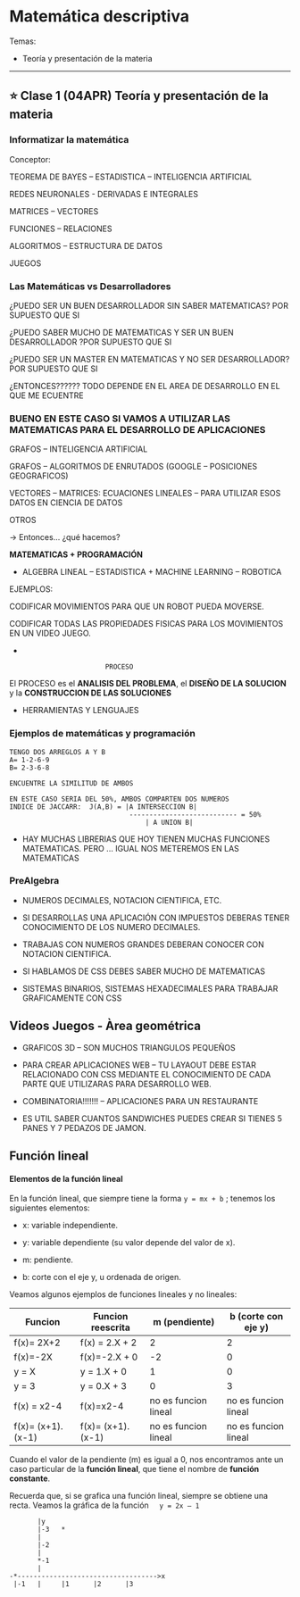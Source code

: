 # Matemática descriptiva

Temas:

- Teoría y presentación de la materia

---

##  :star: Clase 1 (04APR) Teoría y presentación de la materia

### Informatizar la matemática

Conceptor: 

TEOREMA DE BAYES – ESTADISTICA – INTELIGENCIA ARTIFICIAL

REDES NEURONALES -  DERIVADAS E INTEGRALES

MATRICES – VECTORES

FUNCIONES – RELACIONES

ALGORITMOS – ESTRUCTURA DE DATOS

JUEGOS  

### Las Matemáticas vs Desarrolladores

¿PUEDO SER UN BUEN DESARROLLADOR SIN SABER MATEMATICAS? POR SUPUESTO QUE SI

¿PUEDO SABER MUCHO DE MATEMATICAS Y SER UN BUEN DESARROLLADOR ?POR SUPUESTO QUE SI

¿PUEDO SER UN MASTER EN MATEMATICAS Y NO SER DESARROLLADOR?POR SUPUESTO QUE SI

¿ENTONCES?????? TODO DEPENDE EN EL AREA DE DESARROLLO EN EL QUE ME ECUENTRE 

### BUENO EN ESTE CASO SI VAMOS A UTILIZAR LAS MATEMATICAS PARA EL DESARROLLO DE APLICACIONES

GRAFOS – INTELIGENCIA ARTIFICIAL

GRAFOS – ALGORITMOS DE ENRUTADOS (GOOGLE – POSICIONES GEOGRAFICOS) 

VECTORES – MATRICES: ECUACIONES LINEALES – PARA UTILIZAR ESOS DATOS EN CIENCIA DE DATOS

OTROS 


-> Entonces... ¿qué hacemos? 

**MATEMATICAS + PROGRAMACIÓN**

- ALGEBRA LINEAL – ESTADISTICA + MACHINE LEARNING – ROBOTICA 

EJEMPLOS: 

CODIFICAR MOVIMIENTOS  PARA QUE UN ROBOT PUEDA MOVERSE.

CODIFICAR TODAS LAS PROPIEDADES FISICAS PARA LOS MOVIMIENTOS EN UN VIDEO JUEGO.  


- 
```PROBLEMA----------------------------->>>>>>>SOLUCION
                        PROCESO
```

El PROCESO es el **ANALISIS DEL PROBLEMA**, el **DISEÑO DE LA SOLUCION** y la **CONSTRUCCION DE LAS SOLUCIONES**

- HERRAMIENTAS  Y LENGUAJES


### Ejemplos de matemáticas y programación

```
TENGO DOS ARREGLOS A Y B
A= 1-2-6-9
B= 2-3-6-8

ENCUENTRE LA SIMILITUD DE AMBOS

EN ESTE CASO SERIA DEL 50%, AMBOS COMPARTEN DOS NUMEROS
INDICE DE JACCARR:  J(A,B) = |A INTERSECCION B|
                              --------------------------- = 50%
                                  | A UNION B|   
```

- HAY MUCHAS LIBRERIAS QUE HOY TIENEN MUCHAS FUNCIONES MATEMATICAS. PERO ... IGUAL NOS METEREMOS EN LAS MATEMATICAS


### PreAlgebra

- NUMEROS DECIMALES, NOTACION CIENTIFICA, ETC.

- SI DESARROLLAS UNA APLICACIÓN CON IMPUESTOS DEBERAS TENER CONOCIMIENTO DE LOS NUMERO DECIMALES.

- TRABAJAS CON NUMEROS GRANDES DEBERAN CONOCER CON NOTACION CIENTIFICA.

- SI HABLAMOS DE CSS DEBES SABER MUCHO DE MATEMATICAS

- SISTEMAS BINARIOS, SISTEMAS HEXADECIMALES PARA TRABAJAR GRAFICAMENTE CON CSS


## Videos Juegos - Àrea geométrica

- GRAFICOS 3D – SON MUCHOS TRIANGULOS PEQUEÑOS

- PARA CREAR APLICACIONES WEB – TU LAYAOUT DEBE ESTAR RELACIONADO CON CSS MEDIANTE EL CONOCIMIENTO DE CADA PARTE QUE UTILIZARAS PARA DESARROLLO WEB.

- COMBINATORIA!!!!!!! – APLICACIONES PARA UN RESTAURANTE

- ES UTIL SABER CUANTOS SANDWICHES PUEDES CREAR SI TIENES 5 PANES Y 7 PEDAZOS DE JAMON.


## Función lineal

#### Elementos de la función lineal

En la función lineal, que siempre tiene la forma ```y = mx + b``` ; tenemos los siguientes elementos:

- x: variable independiente.

- y: variable dependiente (su valor depende del valor de x).

- m: pendiente.

- b: corte con el eje y, u ordenada de origen.

Veamos algunos ejemplos de funciones lineales y no lineales:
  


| Funcion | Funcion reescrita | m (pendiente) | b (corte con eje y) |
| ------- | ----------------- | ------------- | ------------------- |
| f(x)= 2X+2 | f(x) = 2.X + 2 | 2 | 2 |
| f(x)=-2X | f(x)=-2.X + 0 | -2 | 0 |
| y = X | y = 1.X + 0 | 1 | 0 |
| y =  3 | y = 0.X + 3 | 0 | 3
| f(x) = x2-4 | f(x)=x2-4 | no es funcion lineal | no es funcion lineal |
| f(x)= (x+1).(x-1) | f(x)= (x+1).(x-1) | no es funcion lineal | no es funcion lineal |


Cuando el valor de la pendiente (m) es igual a 0, nos encontramos ante un caso particular de la **función lineal**, que tiene el nombre de **función constante**.

Recuerda que, si se grafica una función lineal, siempre se obtiene una recta. Veamos la gráfica de la función   ``` y = 2x – 1```

```
       |y
       |-3   *
       |
       |-2
       |
       *-1
       |
-*----------------------------------->x
 |-1   |     |1      |2      |3




```

